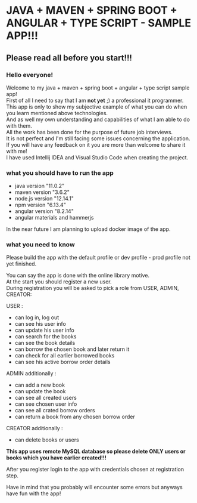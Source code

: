 # JAVA + MAVEN + SPRING BOOT + ANGULAR + TYPE SCRIPT - SAMPLE APP!!!

## Please read all before you start!!!

### Hello everyone!

Welcome to my java + maven + spring boot + angular + type script sample app! <br>
First of all I need to say that I am <b>not yet</b> ;) a professional it programmer. <br>
This app is only to show my subjective example of what you can do when you learn mentioned above technologies. <br>
And as well my own understanding and capabilities of what I am able to do with them. <br>
All the work has been done for the purpose of future job interviews. <br>
It is not perfect and I'm still facing some issues concerning the application. <br>
If you will have any feedback on it you are more than welcome to share it with me! <br>
I have used Intellij IDEA and Visual Studio Code when creating the project. <br>

### what you should have to run the app

- java version "11.0.2" <br>
- maven version "3.6.2" <br>
- node.js version "12.14.1" <br>
- npm version "6.13.4" <br>
- angular version "8.2.14" <br>
- angular materials and hammerjs <br>

In the near future I am planning to upload docker image of the app.

### what you need to know 

Please build the app with the default profile or dev profile - prod profile not yet finished.

You can say the app is done with the online library motive. <br>
At the start you should register a new user. <br>
During registration you will be asked to pick a role from USER, ADMIN, CREATOR: <br>

USER : <br>
- can log in, log out <br>
- can see his user info <br>
- can update his user info <br>
- can search for the books <br>
- can see the book details <br>
- can borrow the chosen book and later return it <br>
- can check for all earlier borrowed books <br>
- can see his active borrow order details <br>

ADMIN additionally : <br>
- can add a new book <br>
- can update the book <br>
- can see all created users <br>
- can see chosen user info <br>
- can see all crated borrow orders <br>
- can return a book from any chosen borrow order <br>

CREATOR additionally : <br>
- can delete books or users <br>

<b>This app uses remote MySQL database so please delete ONLY users or books which you have earlier created!!!</b> <br>

After you register login to the app with credentials chosen at registration step.

Have in mind that you probably will encounter some errors but anyways have fun with the app!



